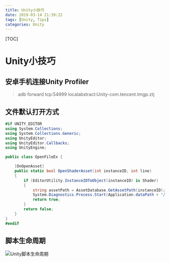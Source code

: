 ```yaml
---
title: Unity小技巧
date: 2019-03-14 21:39:22
tags: [Unity, Tips]
categories: Unity
---
```

[TOC]

# Unity小技巧
<!--More-->
## 安卓手机连接Unity Profiler
>adb forward tcp:54999 localabstract:Unity-com.tencent.tmgp.ztj

## 文件默认打开方式
```C#
#if UNITY_EDITOR
using System.Collections;
using System.Collections.Generic;
using UnityEditor;
using UnityEditor.Callbacks;
using UnityEngine;

public class OpenFileEx {

    [OnOpenAsset]
	public static bool OpenShaderAsset(int instanceID, int line)
    {
        if (EditorUtility.InstanceIDToObject(instanceID) is Shader)
        {
            string assetPath = AssetDatabase.GetAssetPath(instanceID);
            System.Diagnostics.Process.Start(Application.dataPath + "/../" + assetPath);
            return true;
        }
        return false;
    }
}
#endif
```

## 脚本生命周期
![Unity脚本生命周期](http://ww1.sinaimg.cn/large/006Q2Ktwly1g12npt63m5j30sl13yad2.jpg)